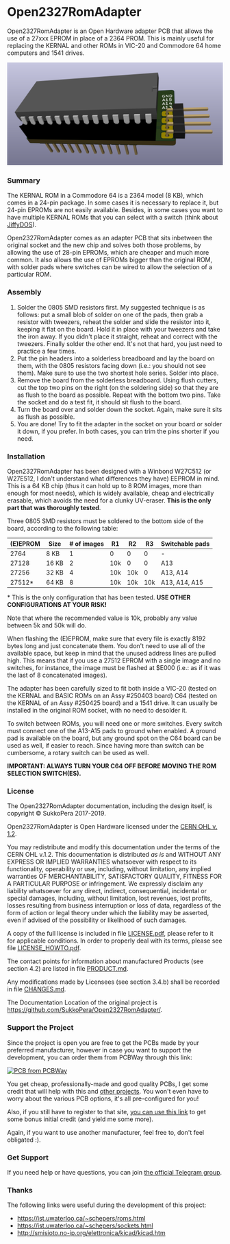 # Open2327RomAdapter
Open2327RomAdapter is an Open Hardware adapter PCB that allows the use of a 27xxx EPROM in place of a 2364 PROM. This is mainly useful for replacing the KERNAL and other ROMs in VIC-20 and Commodore 64 home computers and 1541 drives.

![Board](https://raw.githubusercontent.com/SukkoPera/Open2327RomAdapter/master/doc/render-top.png)

### Summary
The KERNAL ROM in a Commodore 64 is a 2364 model (8 KB), which comes in a 24-pin package. In some cases it is necessary to replace it, but 24-pin EPROMs are not easily available. Besides, in some cases you want to have multiple KERNAL ROMs that you can select with a switch (think about [JiffyDOS](http://www.go4retro.com/products/jiffydos/)).

Open2327RomAdapter comes as an adapter PCB that sits inbetween the original socket and the new chip and solves both those problems, by allowing the use of 28-pin EPROMs, which are cheaper and much more common. It also allows the use of EPROMs bigger than the original ROM, with solder pads where switches can be wired to allow the selection of a particular ROM.

### Assembly
1. Solder the 0805 SMD resistors first. My suggested technique is as follows: put a small blob of solder on one of the pads, then grab a resistor with tweezers, reheat the solder and slide the resistor into it, keeping it flat on the board. Hold it in place with your tweezers and take the iron away. If you didn't place it straight, reheat and correct with the tweezers. Finally solder the other end. It's not that hard, you just need to practice a few times.
1. Put the pin headers into a solderless breadboard and lay the board on them, with the 0805 resistors facing down (i.e.: you should not see them). Make sure to use the two shortest hole series. Solder into place.
1. Remove the board from the solderless breadboard. Using flush cutters, cut the top two pins on the right (on the soldering side) so that they are as flush to the board as possible. Repeat with the bottom two pins. Take the socket and do a test fit, it should sit flush to the board.
1. Turn the board over and solder down the socket. Again, make sure it sits as flush as possible.
1. You are done! Try to fit the adapter in the socket on your board or solder it down, if you prefer. In both cases, you can trim the pins shorter if you need.

### Installation
Open2327RomAdapter has been designed with a Winbond W27C512 (or W27E512, I don't understand what differences they have) EEPROM in mind. This is a 64 KB chip (thus it can hold up to 8 ROM images, more than enough for most needs), which is widely available, cheap and electrically erasable, which avoids the need for a clunky UV-eraser. **This is the only part that was thoroughly tested**.

Three 0805 SMD resistors must be soldered to the bottom side of the board, according to the following table:

| (E)EPROM | Size  | # of images |  R1  |  R2  |  R3  | Switchable pads |
|----------|-------|-------------|------|------|------|-----------------|
| 2764     | 8 KB  | 1           | 0    | 0    | 0    | -               |
| 27128    | 16 KB | 2           | 10k  | 0    | 0    | A13             |
| 27256    | 32 KB | 4           | 10k  | 10k  | 0    | A13, A14        |
| 27512*   | 64 KB | 8           | 10k  | 10k  | 10k  | A13, A14, A15   |

\* This is the only configuration that has been tested. **USE OTHER CONFIGURATIONS AT YOUR RISK!**

Note that where the recommended value is 10k, probably any value between 5k and 50k will do.

When flashing the (E)EPROM, make sure that every file is exactly 8192 bytes long and just concatenate them. You don't need to use all of the available space, but keep in mind that the unused address lines are pulled high. This means that if you use a 27512 EPROM with a single image and no switches, for instance, the image must be flashed at $E000 (i.e.: as if it was the last of 8 concatenated images).

The adapter has been carefully sized to fit both inside a VIC-20 (tested on the KERNAL and BASIC ROMs on an Assy #250403 board) C64 (tested on the KERNAL of an Assy #250425 board) and a 1541 drive. It can usually be installed in the original ROM socket, with no need to desolder it.

To switch between ROMs, you will need one or more switches. Every switch must connect one of the A13-A15 pads to ground when enabled. A ground pad is available on the board, but any ground spot on the C64 board can be used as well, if easier to reach. Since having more than switch can be cumbersome, a rotary switch can be used as well.

**IMPORTANT: ALWAYS TURN YOUR C64 OFF BEFORE MOVING THE ROM SELECTION SWITCH(ES).**

### License
The Open2327RomAdapter documentation, including the design itself, is copyright &copy; SukkoPera 2017-2019.

Open2327RomAdapter is Open Hardware licensed under the [CERN OHL v. 1.2](http://ohwr.org/cernohl).

You may redistribute and modify this documentation under the terms of the CERN OHL v.1.2. This documentation is distributed *as is* and WITHOUT ANY EXPRESS OR IMPLIED WARRANTIES whatsoever with respect to its functionality, operability or use, including, without limitation, any implied warranties OF MERCHANTABILITY, SATISFACTORY QUALITY, FITNESS FOR A PARTICULAR PURPOSE or infringement. We expressly disclaim any liability whatsoever for any direct, indirect, consequential, incidental or special damages, including, without limitation, lost revenues, lost profits, losses resulting from business interruption or loss of data, regardless of the form of action or legal theory under which the liability may be asserted, even if advised of the possibility or likelihood of such damages.

A copy of the full license is included in file [LICENSE.pdf](LICENSE.pdf), please refer to it for applicable conditions. In order to properly deal with its terms, please see file [LICENSE_HOWTO.pdf](LICENSE_HOWTO.pdf).

The contact points for information about manufactured Products (see section 4.2) are listed in file [PRODUCT.md](PRODUCT.md).

Any modifications made by Licensees (see section 3.4.b) shall be recorded in file [CHANGES.md](CHANGES.md).

The Documentation Location of the original project is https://github.com/SukkoPera/Open2327RomAdapter/.

### Support the Project
Since the project is open you are free to get the PCBs made by your preferred manufacturer, however in case you want to support the development, you can order them from PCBWay through this link:

[![PCB from PCBWay](https://www.pcbway.com/project/img/images/frompcbway.png)](https://www.pcbway.com/project/shareproject/Open2327RomAdapter_V2.html)

You get cheap, professionally-made and good quality PCBs, I get some credit that will help with this and [other projects](https://www.pcbway.com/project/member/shareproject/?bmbid=41100). You won't even have to worry about the various PCB options, it's all pre-configured for you!

Also, if you still have to register to that site, [you can use this link](https://www.pcbway.com/setinvite.aspx?inviteid=41100) to get some bonus initial credit (and yield me some more).

Again, if you want to use another manufacturer, feel free to, don't feel obligated :).

### Get Support
If you need help or have questions, you can join [the official Telegram group](https://t.me/joinchat/HUHdWBC9J9JnYIrvTYfZmg).

### Thanks
The following links were useful during the development of this project:
- https://ist.uwaterloo.ca/~schepers/roms.html
- https://ist.uwaterloo.ca/~schepers/sockets.html
- http://smisioto.no-ip.org/elettronica/kicad/kicad.htm
